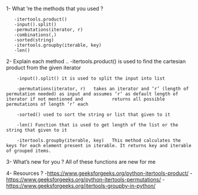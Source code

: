 1- What ’re the methods that you used ?

       -itertools.product()
       -input().split()
       -permutations(iterator, r)
       -combinations(,)
       -sorted(string)
       -itertools.groupby(iterable, key)
       -len()


2- Explain each method ..
        -itertools.product() is used to find the cartesian product from the given iterator
        
        -input().split() it is used to split the input into list 
        
        -permutations(iterator, r)   takes an iterator and ‘r’ (length of permutation needed) as input and assumes ‘r’ as default length of iterator if not mentioned and           returns all possible permutations of length ‘r’ each
        
        -sorted() used to sort the string or list that given to it
        
        -len() Function that is used to get length of the list or the string that given to it
        
        -itertools.groupby(iterable, key)   This method calculates the keys for each element present in iterable. It returns key and iterable of grouped items.

3- What’s new for you ?
All of  these functions are new for me


4- Resources ? 
-https://www.geeksforgeeks.org/python-itertools-product/
-https://www.geeksforgeeks.org/python-itertools-permutations/
-https://www.geeksforgeeks.org/itertools-groupby-in-python/
